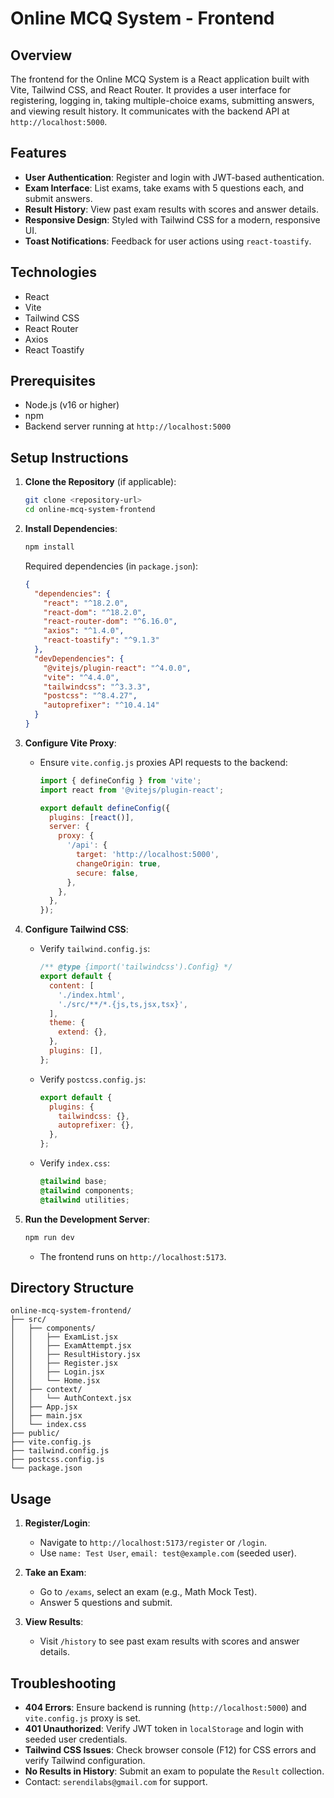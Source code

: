 # Online MCQ System - Frontend

## Overview

The frontend for the Online MCQ System is a React application built with Vite, Tailwind CSS, and React Router. It provides a user interface for registering, logging in, taking multiple-choice exams, submitting answers, and viewing result history. It communicates with the backend API at `http://localhost:5000`.

## Features

- **User Authentication**: Register and login with JWT-based authentication.
- **Exam Interface**: List exams, take exams with 5 questions each, and submit answers.
- **Result History**: View past exam results with scores and answer details.
- **Responsive Design**: Styled with Tailwind CSS for a modern, responsive UI.
- **Toast Notifications**: Feedback for user actions using `react-toastify`.

## Technologies

- React
- Vite
- Tailwind CSS
- React Router
- Axios
- React Toastify

## Prerequisites

- Node.js (v16 or higher)
- npm
- Backend server running at `http://localhost:5000`

## Setup Instructions

1. **Clone the Repository** (if applicable):
   ```bash
   git clone <repository-url>
   cd online-mcq-system-frontend
   ```

2. **Install Dependencies**:
   ```bash
   npm install
   ```
   Required dependencies (in `package.json`):
   ```json
   {
     "dependencies": {
       "react": "^18.2.0",
       "react-dom": "^18.2.0",
       "react-router-dom": "^6.16.0",
       "axios": "^1.4.0",
       "react-toastify": "^9.1.3"
     },
     "devDependencies": {
       "@vitejs/plugin-react": "^4.0.0",
       "vite": "^4.4.0",
       "tailwindcss": "^3.3.3",
       "postcss": "^8.4.27",
       "autoprefixer": "^10.4.14"
     }
   }
   ```

3. **Configure Vite Proxy**:
   - Ensure `vite.config.js` proxies API requests to the backend:
     ```javascript
     import { defineConfig } from 'vite';
     import react from '@vitejs/plugin-react';

     export default defineConfig({
       plugins: [react()],
       server: {
         proxy: {
           '/api': {
             target: 'http://localhost:5000',
             changeOrigin: true,
             secure: false,
           },
         },
       },
     });
     ```

4. **Configure Tailwind CSS**:
   - Verify `tailwind.config.js`:
     ```javascript
     /** @type {import('tailwindcss').Config} */
     export default {
       content: [
         './index.html',
         './src/**/*.{js,ts,jsx,tsx}',
       ],
       theme: {
         extend: {},
       },
       plugins: [],
     };
     ```
   - Verify `postcss.config.js`:
     ```javascript
     export default {
       plugins: {
         tailwindcss: {},
         autoprefixer: {},
       },
     };
     ```
   - Verify `index.css`:
     ```css
     @tailwind base;
     @tailwind components;
     @tailwind utilities;
     ```

5. **Run the Development Server**:
   ```bash
   npm run dev
   ```
   - The frontend runs on `http://localhost:5173`.

## Directory Structure

```
online-mcq-system-frontend/
├── src/
│   ├── components/
│   │   ├── ExamList.jsx
│   │   ├── ExamAttempt.jsx
│   │   ├── ResultHistory.jsx
│   │   ├── Register.jsx
│   │   ├── Login.jsx
│   │   └── Home.jsx
│   ├── context/
│   │   └── AuthContext.jsx
│   ├── App.jsx
│   ├── main.jsx
│   └── index.css
├── public/
├── vite.config.js
├── tailwind.config.js
├── postcss.config.js
└── package.json
```

## Usage

1. **Register/Login**:
   - Navigate to `http://localhost:5173/register` or `/login`.
   - Use `name: Test User`, `email: test@example.com` (seeded user).

2. **Take an Exam**:
   - Go to `/exams`, select an exam (e.g., Math Mock Test).
   - Answer 5 questions and submit.

3. **View Results**:
   - Visit `/history` to see past exam results with scores and answer details.

## Troubleshooting

- **404 Errors**: Ensure backend is running (`http://localhost:5000`) and `vite.config.js` proxy is set.
- **401 Unauthorized**: Verify JWT token in `localStorage` and login with seeded user credentials.
- **Tailwind CSS Issues**: Check browser console (F12) for CSS errors and verify Tailwind configuration.
- **No Results in History**: Submit an exam to populate the `Result` collection.
- Contact: `serendilabs@gmail.com` for support.